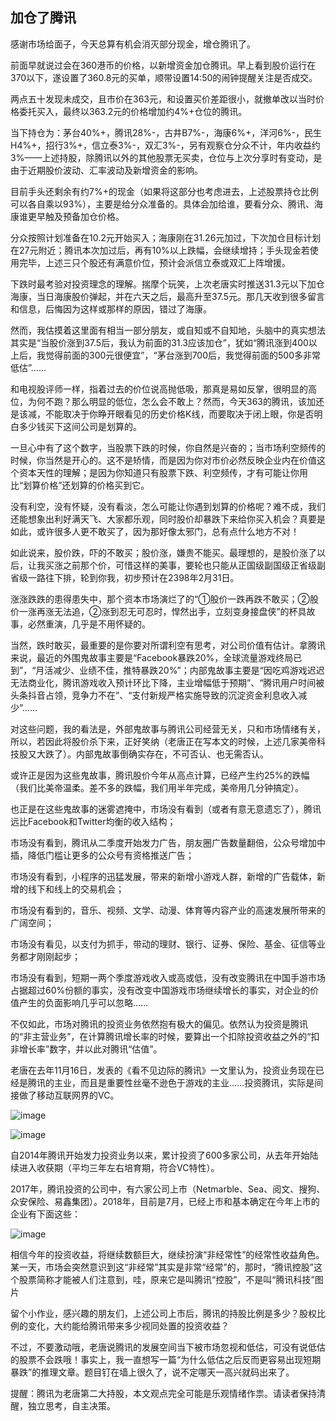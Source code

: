 ## 加仓了腾讯
感谢市场给面子，今天总算有机会消灭部分现金，增仓腾讯了。

 

前面早就说过会在360港币的价格，以新增资金加仓腾讯。早上看到股价运行在370以下，遂设置了360.8元的买单，顺带设置14:50的闹钟提醒关注是否成交。



两点五十发现未成交，且市价在363元，和设置买价差距很小，就撤单改以当时价格委托买入，最终以363.2元的价格增加约4%+仓位的腾讯。

 

当下持仓为：茅台40%+，腾讯28%-，古井B7%-，海康6%+，洋河6%-，民生H4%+，招行3%+，信立泰3%-，双汇3%-，另有观察仓分众不计，年内收益约3%——上述持股，除腾讯以外的其他股票无买卖，仓位与上次分享时有变动，是由于近期股价波动、汇率波动及新增资金的影响。

 

目前手头还剩余有约7%+的现金（如果将这部分也考虑进去，上述股票持仓比例可以各自乘以93%），主要是给分众准备的。具体会加给谁，要看分众、腾讯、海康谁更早触及预备加仓价格。

 

分众按照计划准备在10.2元开始买入；海康刚在31.26元加过，下次加仓目标计划在27元附近；腾讯本次加过后，再有10%以上跌幅，会继续增持；手头现金若使用完毕，上述三只个股还有满意价位，预计会派信立泰或双汇上阵增援。

 

下跌时最考验对投资理念的理解。揣摩个玩笑，上次老唐实时推送31.3元以下加仓海康，当日海康股价弹起，并在六天之后，最高升至37.5元。那几天收到很多留言和信息，后悔因为这样或那样的原因，错过了海康。

 

然而，我估摸着这里面有相当一部分朋友，或自知或不自知地，头脑中的真实想法其实是“当股价涨到37.5后，我认为前面的31.3应该加仓”，犹如“腾讯涨到400以上后，我觉得前面的300元很便宜”，“茅台涨到700后，我觉得前面的500多非常低估”……

 

和电视股评师一样，指着过去的价位说高抛低吸，那真是易如反掌，很明显的高位，为何不跑？那么明显的低位，怎么会不敢上？然而，今天363的腾讯，该加还是该减，不能取决于你睁开眼看见的历史价格K线，而要取决于闭上眼，你是否明白多少钱买下这间公司是划算的。

 

一旦心中有了这个数字，当股票下跌的时候，你自然是兴奋的；当市场利空频传的时候，你当然是开心的。这不是矫情，而是因为你对市价必然反映企业内在价值这个资本天性的理解；是因为你知道只有股票下跌、利空频传，才有可能让你用比“划算价格”还划算的价格买到它。

 

没有利空，没有怀疑，没有看淡，怎么可能让你遇到划算的价格呢？难不成，我们还能想象出利好满天飞、大家都乐观，同时股价却暴跌下来给你买入机会？真要是如此，或许很多人更不敢买了，因为那好像太邪门，总有点什么地方不对！

 

如此说来，股价跌，吓的不敢买；股价涨，嫌贵不能买。最理想的，是股价涨了以后，让我买涨之前那个价，可惜这样的美事，要轮也只能从正国级副国级正省级副省级一路往下排，轮到你我，初步预计在2398年2月31日。

 

涨涨跌跌的患得患失中，那个资本市场演烂了的“①股价一跌再跌不敢买；②股价一涨再涨无法追，②涨到忍无可忍时，悍然出手，立刻变身接盘侠”的杯具故事，必然重演，几乎是不用怀疑的。

 

当然，跌时敢买，最重要的是你要对所谓利空有思考，对公司价值有估计。拿腾讯来说，最近的外围鬼故事主要是“Facebook暴跌20%，全球流量游戏终局已到”，“月活减少、业绩不佳，推特暴跌20%”；内部鬼故事主要是“因吃鸡游戏迟迟无法商业化，腾讯游戏收入预计环比下降，主业增幅低于预期”、“腾讯用户时间被头条抖音占领，竞争力不在”、“支付新规严格实施导致的沉淀资金利息收入减少”……

 

对这些问题，我的看法是，外部鬼故事与腾讯公司经营无关，只和市场情绪有关，所以，若因此将股价杀下来，正好笑纳（老唐正在写本文的时候，上述几家美帝科技股又大跌了）。内部鬼故事倒确实存在，不可否认、也无需否认。

 

或许正是因为这些鬼故事，腾讯股价今年从高点计算，已经产生约25%的跌幅（我们比美帝温柔。差不多的跌幅，我们用半年完成，美帝用几分钟搞定）。



也正是在这些鬼故事的迷雾遮掩中，市场没有看到（或者有意无意遗忘了），腾讯远比Facebook和Twitter均衡的收入结构；

 

市场没有看到，腾讯从二季度开始发力广告，朋友圈广告数量翻倍，公众号增加中插，降低门槛让更多的公众号有资格推送广告；

 

市场没有看到，小程序的迅猛发展，带来的新增小游戏人群，新增的广告载体，新增的线下和线上的交易机会；

 

市场没有看到的，音乐、视频、文学、动漫、体育等内容产业的高速发展所带来的广阔空间；

 

市场没有看见，以支付为抓手，带动的理财、银行、证券、保险、基金、征信等业务都才刚刚起步；

 

市场没有看到，短期一两个季度游戏收入或高或低，没有改变腾讯在中国手游市场占据超过60%份额的事实，没有改变中国游戏市场继续增长的事实，对企业的价值产生的负面影响几乎可以忽略……

 

不仅如此，市场对腾讯的投资业务依然抱有极大的偏见。依然认为投资是腾讯的“非主营业务”，在计算腾讯增长率的时候，要算出一个扣除投资收益之外的“扣非增长率”数字，并以此对腾讯“估值”。

 

老唐在去年11月16日，发表的《看不见边际的腾讯》一文里认为，投资业务现在已经是腾讯的主业，而且是重要性丝毫不逊色于游戏的主业……投资腾讯，实际是间接做了移动互联网界的VC。


![image](https://github.com/fengyumozhu/tsf/assets/6201828/d3d014ae-bf7a-46aa-9d15-db150880f05b)


![image](https://github.com/fengyumozhu/tsf/assets/6201828/fef9be07-8ef6-4adb-89c3-7c5b84baee45)


自2014年腾讯开始发力投资业务以来，累计投资了600多家公司，从去年开始陆续进入收获期（平均三年左右培育期，符合VC特性）。



2017年，腾讯投资的公司中，有六家公司上市（Netmarble、Sea、阅文、搜狗、众安保险、易鑫集团）。2018年，目前是7月，已经上市和基本确定在今年上市的企业有下面这些：

![image](https://github.com/fengyumozhu/tsf/assets/6201828/4feaab1f-9f92-44ad-a365-301031ddcd8a)


相信今年的投资收益，将继续数额巨大，继续扮演“非经常性”的经常性收益角色。某一天，市场会突然意识到这“非经常”其实是非常“经常”的，那时，“腾讯控股”这个股票简称才能被人们注意到，哇，原来它是叫腾讯“控股”，不是叫“腾讯科技”图片

 

留个小作业，感兴趣的朋友们，上述公司上市后，腾讯的持股比例是多少？股权比例的变化，大约能给腾讯带来多少视同处置的投资收益？

 

不过，不要激动哦，老唐说腾讯的发展空间当下被市场忽视和低估，可没有说低估的股票不会跌哦！事实上，我一直想写一篇“为什么低估之后反而更容易出现短期暴跌”的推理文章。题目钉在墙上很久了，说不定哪天一高兴就码出来了。

 

提醒：腾讯为老唐第二大持股，本文观点完全可能是乐观情绪作祟。请读者保持清醒，独立思考，自主决策。



